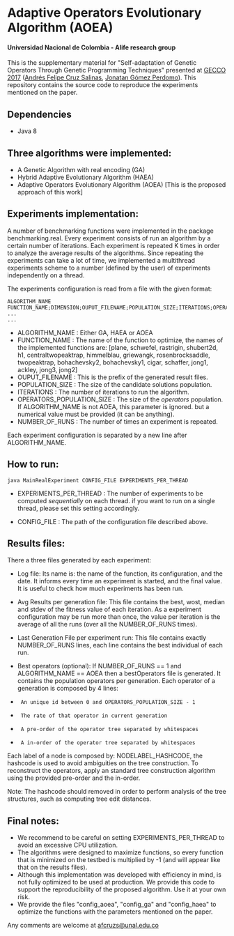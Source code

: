 # Adaptive Operators Evolutionary Algorithm (AOEA)
#### Universidad Nacional de Colombia - Alife research group


This is the supplementary material for "Self-adaptation of Genetic Operators Through Genetic Programming Techniques"
presented at [GECCO 2017](http://gecco-2017.sigevo.org/index.html/HomePage) ([Andrés Felipe Cruz Salinas](https://github.com/afcruzs), [Jonatan Gómez Perdomo](http://dis.unal.edu.co/~jgomezpe/)). This repository contains the source code to reproduce the experiments mentioned on 
the paper.

## Dependencies
*   Java 8
## Three algorithms were implemented: 

*   A Genetic Algorithm with real encoding (GA)
*   Hybrid Adaptive Evolutionary Algorithm (HAEA)
*   Adaptive Operators Evolutionary Algorithm (AOEA) [This is the proposed approach of this work]


## Experiments implementation:

A number of benchmarking functions were implemented in the package benchmarking.real. Every experiment consists
of run an algorithm by a certain number of iterations. Each experiment is repeated K times in order to analyze
the average results of the algorithms. Since repeating the experiments can take a lot of time, we implemented
a multithread experiments scheme to a number (defined by the user) of experiments independently on a thread.

The experiments configuration is read from a file with the given format:
```
ALGORITHM_NAME
FUNCTION_NAME;DIMENSION;OUPUT_FILENAME;POPULATION_SIZE;ITERATIONS;OPERATORS_POPULATION_SIZE;NUMBER_OF_RUNS
...
...
```

*   ALGORITHM_NAME : Either GA, HAEA or AOEA
*   FUNCTION_NAME : The name of the function to optimize, the names of the implemented functions are: [plane, schwefel, rastrigin, shubert2d, h1, centraltwopeaktrap, himmelblau, griewangk, rosenbrocksaddle, twopeaktrap, bohachevsky2, bohachevsky1, cigar, schaffer, jong1, ackley, jong3, jong2]
*   OUPUT_FILENAME : This is the prefix of the generated result files.		
*   POPULATION_SIZE : The size of the candidate solutions population.    
*   ITERATIONS : The number of iterations to run the algorithm.
*   OPERATORS_POPULATION_SIZE : The size of the *operators* population. If ALGORITHM_NAME is not AOEA, this parameter is ignored. but a numerical value must be provided (it can be anything).
*   NUMBER_OF_RUNS : The number of times an experiment is repeated.

Each experiment configuration is separated by a new line after ALGORITHM_NAME.		



## How to run:

`java MainRealExperiment CONFIG_FILE EXPERIMENTS_PER_THREAD`

*   EXPERIMENTS_PER_THREAD : The number of experiments to be computed *sequentially* on each thread.
             if you want to run on a single thread, please set this setting accordingly.

*   CONFIG_FILE : The path of the configuration file described above.

## Results files:
	
There a three files generated by each experiment:

*   Log file: Its name is: the name of the function, its configuration, and the date. It informs every time an experiment is started, and the final value. It is useful to check how much experiments has been run.

*   Avg Results per generation file: This file contains the best, wost, median and stdev of the fitness value of each iteration. As a experiment configuration may be run more than once, the value per iteration is the  average of all the runs (over all the NUMBER_OF_RUNS times).

*   Last Generation File per experiment run: This file contains exactly NUMBER_OF_RUNS lines, each line contains the best individual of each run.

*   Best operators (optional): If NUMBER_OF_RUNS == 1 and ALGORITHM_NAME == AOEA then a bestOperators file is generated. It contains the population operators per generation. Each operator of a generation is composed by 4 lines:

*      An unique id between 0 and OPERATORS_POPULATION_SIZE - 1
*      The rate of that operator in current generation
*      A pre-order of the operator tree separated by whitespaces
*      A in-order of the operator tree separated by whitespaces

Each label of a node is composed by: NODELABEL_HASHCODE, the hashcode is used to avoid ambiguities on the tree construction. To reconstruct the operators, apply an standard tree construction algorithm using the provided pre-order and the in-order.

Note: The hashcode should removed in order to perform analysis of the tree structures, such as computing tree edit distances.

## Final notes: 

*   We recommend to be careful on setting EXPERIMENTS_PER_THREAD to avoid an excessive CPU utilization.
*   The algorithms were designed to maximize functions, so every function that is minimized on the testbed is multiplied by -1 (and will appear like that on the results files).
*   Although this implementation was developed with efficiency in mind, is not fully optimized to be used at production. We provide this code to support the reproducibility of the proposed algorithm. Use it at your own risk.
*   We provide the files "config_aoea", "config_ga" and "config_haea" to optimize the functions with the parameters mentioned on the paper.  
  
Any comments are welcome at afcruzs@unal.edu.co
